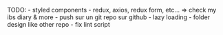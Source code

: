 TODO:
    - styled components
    - redux, axios, redux form, etc... => check my ibs diary & more
    - push sur un git repo sur github
    - lazy loading
    - folder design like other repo
    - fix lint script